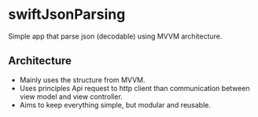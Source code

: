 # swiftJsonParsing
Simple app that parse json (decodable) using MVVM architecture.

## Architecture
- Mainly uses the structure from MVVM.
- Uses principles Api request to http client than communication between view model and view controller.
- Aims to keep everything simple, but modular and reusable.
